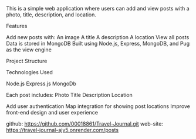 This is a simple web application where users can add and view posts with a photo, title, description, and location.

Features

Add new posts with:
An image
A title
A description
A location
View all posts
Data is stored in MongoDB
Built using Node.js, Express, MongoDB, and Pug as the view engine

Project Structure

Technologies Used

Node.js
Express.js
MongoDb


Each post includes:
Photo
Title
Description
Location


Add user authentication
Map integration for showing post locations
Improve front-end design and user experience


github: https://github.com/00018861/Travel-Journal.git
web-site: https://travel-journal-ajv5.onrender.com/posts
